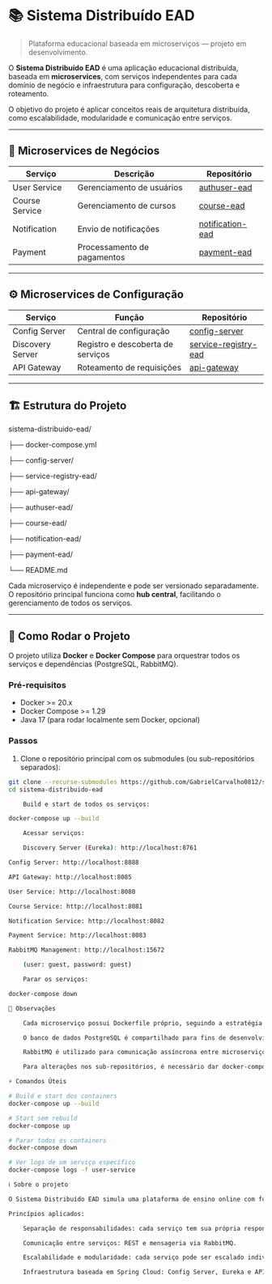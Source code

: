 # 📚 Sistema Distribuído EAD

> Plataforma educacional baseada em microserviços — projeto em desenvolvimento.

O **Sistema Distribuído EAD** é uma aplicação educacional distribuída, baseada em **microservices**, com serviços independentes para cada domínio de negócio e infraestrutura para configuração, descoberta e roteamento.

O objetivo do projeto é aplicar conceitos reais de arquitetura distribuída, como escalabilidade, modularidade e comunicação entre serviços.

---

## 🔧 Microservices de Negócios

| Serviço         | Descrição                            | Repositório                                              |
|----------------|----------------------------------------|----------------------------------------------------------|
| User Service    | Gerenciamento de usuários             | [authuser-ead](https://github.com/GabrielCarvalho0812/Authuser-ead) |
| Course Service  | Gerenciamento de cursos               | [course-ead](https://github.com/GabrielCarvalho0812/Course-ead) |
| Notification    | Envio de notificações                 | [notification-ead](https://github.com/GabrielCarvalho0812/notification-ead) |
| Payment         | Processamento de pagamentos           | [payment-ead](https://github.com/GabrielCarvalho0812/payment-ead) |

---

## ⚙️ Microservices de Configuração

| Serviço          | Função                             | Repositório                                                |
|------------------|------------------------------------|------------------------------------------------------------|
| Config Server     | Central de configuração            | [config-server](https://github.com/GabrielCarvalho0812/Config-Server) |
| Discovery Server  | Registro e descoberta de serviços  | [service-registry-ead](https://github.com/GabrielCarvalho0812/Service-Registry-ead) |
| API Gateway       | Roteamento de requisições          | [api-gateway](https://github.com/GabrielCarvalho0812/api-gateway) |

---

## 🏗️ Estrutura do Projeto

sistema-distribuido-ead/

├── docker-compose.yml

├── config-server/

├── service-registry-ead/

├── api-gateway/

├── authuser-ead/

├── course-ead/

├── notification-ead/

├── payment-ead/

└── README.md



Cada microserviço é independente e pode ser versionado separadamente. O repositório principal funciona como **hub central**, facilitando o gerenciamento de todos os serviços.

---

## 🐳 Como Rodar o Projeto

O projeto utiliza **Docker** e **Docker Compose** para orquestrar todos os serviços e dependências (PostgreSQL, RabbitMQ).

### Pré-requisitos
- Docker >= 20.x
- Docker Compose >= 1.29
- Java 17 (para rodar localmente sem Docker, opcional)

### Passos

1. Clone o repositório principal com os submodules (ou sub-repositórios separados):
```bash
git clone --recurse-submodules https://github.com/GabrielCarvalho0812/sistema-distribuido-ead.git
cd sistema-distribuido-ead

    Build e start de todos os serviços:

docker-compose up --build

    Acessar serviços:

    Discovery Server (Eureka): http://localhost:8761

Config Server: http://localhost:8888

API Gateway: http://localhost:8085

User Service: http://localhost:8080

Course Service: http://localhost:8081

Notification Service: http://localhost:8082

Payment Service: http://localhost:8083

RabbitMQ Management: http://localhost:15672

    (user: guest, password: guest)

    Parar os serviços:

docker-compose down

🧩 Observações

    Cada microserviço possui Dockerfile próprio, seguindo a estratégia de build em duas etapas: build com Maven e runtime com OpenJDK.

    O banco de dados PostgreSQL é compartilhado para fins de desenvolvimento e testes, mas cada microserviço idealmente teria seu próprio schema ou banco.

    RabbitMQ é utilizado para comunicação assíncrona entre microserviços.

    Para alterações nos sub-repositórios, é necessário dar docker-compose build novamente para atualizar as imagens.

⚡ Comandos Úteis

# Build e start dos containers
docker-compose up --build

# Start sem rebuild
docker-compose up

# Parar todos os containers
docker-compose down

# Ver logs de um serviço específico
docker-compose logs -f user-service

ℹ️ Sobre o projeto

O Sistema Distribuído EAD simula uma plataforma de ensino online com funcionalidades separadas por domínio de negócio e serviços de infraestrutura.

Princípios aplicados:

    Separação de responsabilidades: cada serviço tem sua própria responsabilidade e banco de dados.

    Comunicação entre serviços: REST e mensageria via RabbitMQ.

    Escalabilidade e modularidade: cada serviço pode ser escalado individualmente.

    Infraestrutura baseada em Spring Cloud: Config Server, Eureka e API Gateway.

